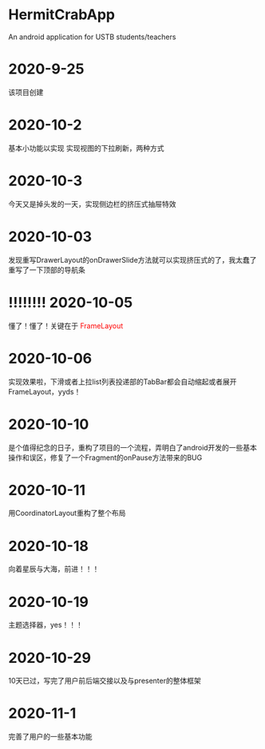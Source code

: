 # HermitCrabApp
An android application for USTB students/teachers

# 2020-9-25
该项目创建

# 2020-10-2
基本小功能以实现
实现视图的下拉刷新，两种方式

# 2020-10-3
今天又是掉头发的一天，实现侧边栏的挤压式抽屉特效

# 2020-10-03
发现重写DrawerLayout的onDrawerSlide方法就可以实现挤压式的了，我太蠢了
重写了一下顶部的导航条


# !!!!!!!! 2020-10-05

懂了！懂了！关键在于 <font color=red>FrameLayout</font>

# 2020-10-06
实现效果啦，下滑或者上拉list列表投递部的TabBar都会自动缩起或者展开
FrameLayout，yyds！

# 2020-10-10
是个值得纪念的日子，重构了项目的一个流程，弄明白了android开发的一些基本操作和误区，修复了一个Fragment的onPause方法带来的BUG

# 2020-10-11
用CoordinatorLayout重构了整个布局

# 2020-10-18
向着星辰与大海，前进！！！

# 2020-10-19
主题选择器，yes！！！

# 2020-10-29
10天已过，写完了用户前后端交接以及与presenter的整体框架

# 2020-11-1
完善了用户的一些基本功能
